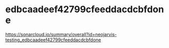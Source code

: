 # edbcaadeef42799cfeeddacdcbfdone
https://sonarcloud.io/summary/overall?id=neojarvis-testing_edbcaadeef42799cfeeddacdcbfdone
